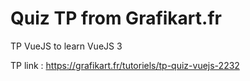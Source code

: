 # Quiz TP from Grafikart.fr

TP VueJS to learn VueJS 3

TP link : https://grafikart.fr/tutoriels/tp-quiz-vuejs-2232


